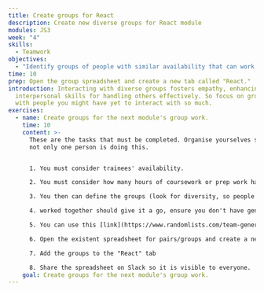 ```yaml
---
title: Create groups for React
description: Create new diverse groups for React module
modules: JS3
week: "4"
skills:
  - Teamwork
objectives:
  - "Identify groups of people with similar availability that can work together "
time: 10
prep: Open the group spreadsheet and create a new tab called "React."
introduction: Interacting with diverse groups fosters empathy, enhancing
  interpersonal skills for handling others effectively. So focus on grouping
  with people you might have yet to interact with so much.
exercises:
  - name: Create groups for the next module's group work.
    time: 10
    content: >-
      T﻿hese are the tasks that must be completed. Organise yourselves so that
      not only one person is doing this.


      1. Y﻿ou must consider trainees' availability.

      2. Y﻿ou must consider how many hours of coursework or prep work has to be done in groups.

      3. You then can define the groups (look for diversity, so people that haven't 

      4. worked together should give it a go, ensure you don't have gendered groups, etc.)

      5. You can use this [link](https://www.randomlists.com/team-generator) to help you allocate people randomly.

      6. Open the existent spreadsheet for pairs/groups and create a new tab called "React" if this hasn't been done yet.

      7. Add the groups to the "React" tab

      8. Share the spreadsheet on Slack so it is visible to everyone.
    goal: Create groups for the next module's group work.
---
```

